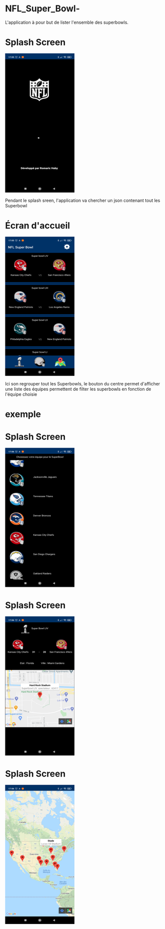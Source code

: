 # NFL_Super_Bowl-

L'application à pour but de lister l'ensemble des superbowls.


# Splash Screen
<img src="https://github.com/RomaricHaby/NFL_Super_Bowl-/blob/main/Splash_screen.jpg?raw=true"  width="225" height="450">

Pendant le splash sreen, l'application va chercher un json contenant tout les Superbowl

# Écran d'accueil
<img src="https://github.com/RomaricHaby/NFL_Super_Bowl-/blob/main/main.jpg?raw=true" width="225" height="450">

Ici son regrouper tout les Superbowls, le bouton du centre permet d'afficher une liste des équipes permettent de filter les superbowls en fonction de l'équipe choisie

# exemple

# Splash Screen
<img src="https://github.com/RomaricHaby/NFL_Super_Bowl-/blob/main/listTeam.jpg?raw=true" width="225" height="450">

# Splash Screen
<img src="https://github.com/RomaricHaby/NFL_Super_Bowl-/blob/main/detail_superbowl.jpg?raw=true" width="225" height="450">

# Splash Screen
<img src="https://github.com/RomaricHaby/NFL_Super_Bowl-/blob/main/mapsStadium.jpg?raw=true" width="225" height="450">
